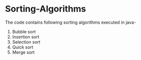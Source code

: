 # Sorting-Algorithms
The code contains following sorting algorithms executed in java-
1. Bubble sort
2. Insertion sort
3. Selection sort
4. Quick sort
5. Merge sort
